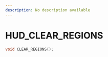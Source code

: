 ```yaml
---
description: No description available 
---
```


# HUD\_CLEAR_REGIONS

```cpp
void CLEAR_REGIONS();
```